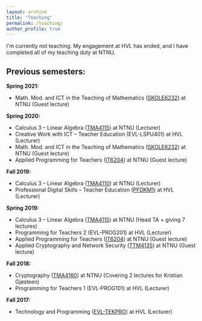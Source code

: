 ```yaml
---
layout: archive
title: "Teaching"
permalink: /teaching/
author_profile: true
---
```


I'm currently not teaching. My engagement at HVL has ended, and I have completed all of my teaching duty at NTNU.

## Previous semesters:

**Spring 2021:**

* Math. Mod. and ICT in the Teaching of Mathematics ([SKOLE6232](https://www.ntnu.edu/studies/courses/SKOLE6232)) at NTNU (Guest lecture)

**Spring 2020:**

* Calculus 3 – Linear Algebra ([TMA4115](https://www.ntnu.no/studier/emner/TMA4115)) at NTNU (Lecturer)
* Creative Work with ICT – Teacher Education (EVL-LSPU401) at HVL (Lecturer)
* Math. Mod. and ICT in the Teaching of Mathematics ([SKOLE6232](https://www.ntnu.edu/studies/courses/SKOLE6232)) at NTNU (Guest lecture)
* Applied Programming for Teachers ([IT6204](https://www.ntnu.edu/studies/courses/IT6204)) at NTNU (Guest lecture)

**Fall 2019:**

* Calculus 3 – Linear Algebra ([TMA4110](https://www.ntnu.no/studier/emner/TMA4110)) at NTNU (Lecturer)
* Professional Digital Skills – Teacher Education ([PFDKM1](https://www.usn.no/studier/studie-og-emneplaner/#/studieplan/KFK-PFDK_2019_H%C3%98ST)) at HVL (Lecturer)

**Spring 2019:**

* Calculus 3 – Linear Algebra ([TMA4115](https://www.ntnu.no/studier/emner/TMA4115)) at NTNU (Head TA + giving 7 lectures)
* Programming for Teachers 2 (EVL-PROG201) at HVL (Lecturer)
* Applied Programming for Teachers ([IT6204](https://www.ntnu.edu/studies/courses/IT6204)) at NTNU (Guest lecture)
* Applied Cryptography and Network Security ([TTM4135](https://www.ntnu.edu/studies/courses/TTM4135)) at NTNU (Guest lecture)

**Fall 2018:**

* Cryptography ([TMA4160](https://www.ntnu.edu/studies/courses/TMA4160)) at NTNU (Covering 2 lectures for Kristian Gjøsteen)
* Programming for Teachers 1 (EVL-PROG101) at HVL (Lecturer)

**Fall 2017:**

* Technology and Programming ([EVL-TEKPRO](https://www.hvl.no/studier/studieprogram/teknologi-og-programmering)) at HVL (Lecturer)
